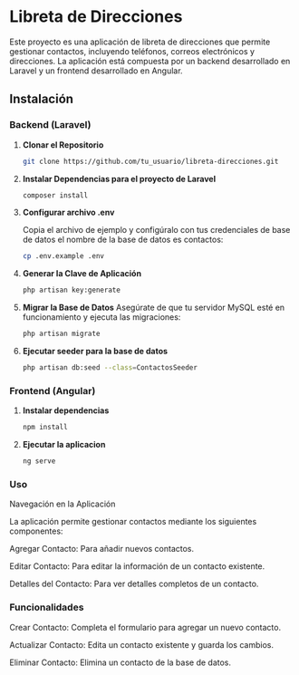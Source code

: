 # Libreta de Direcciones

Este proyecto es una aplicación de libreta de direcciones que permite gestionar contactos, incluyendo teléfonos, correos electrónicos y direcciones. La aplicación está compuesta por un backend desarrollado en Laravel y un frontend desarrollado en Angular.

## Instalación

### Backend (Laravel)

1. **Clonar el Repositorio**
   ```bash
   git clone https://github.com/tu_usuario/libreta-direcciones.git
2. **Instalar Dependencias para el proyecto de Laravel**
    ```bash
    composer install
3. **Configurar archivo .env**

    Copia el archivo de ejemplo y configúralo con tus credenciales de base de datos el nombre de la base de datos es contactos:

    ```bash
    cp .env.example .env
4. **Generar la Clave de Aplicación**

    ```bash
    php artisan key:generate
5. **Migrar la Base de Datos**
    Asegúrate de que tu servidor MySQL esté en funcionamiento y ejecuta las migraciones:

    ```bash
    php artisan migrate

5. **Ejecutar seeder para la base de datos**

    ```bash
    php artisan db:seed --class=ContactosSeeder
### Frontend (Angular)
1. **Instalar dependencias**

    ```bash
    npm install
2. **Ejecutar la aplicacion**
    ```bash
    ng serve

###  Uso

Navegación en la Aplicación

La aplicación permite gestionar contactos mediante los siguientes componentes:

Agregar Contacto: Para añadir nuevos contactos.

Editar Contacto: Para editar la información de un contacto existente.

Detalles del Contacto: Para ver detalles completos de un contacto.

### Funcionalidades

Crear Contacto: Completa el formulario para agregar un nuevo contacto.

Actualizar Contacto: Edita un contacto existente y guarda los cambios.

Eliminar Contacto: Elimina un contacto de la base de datos.
